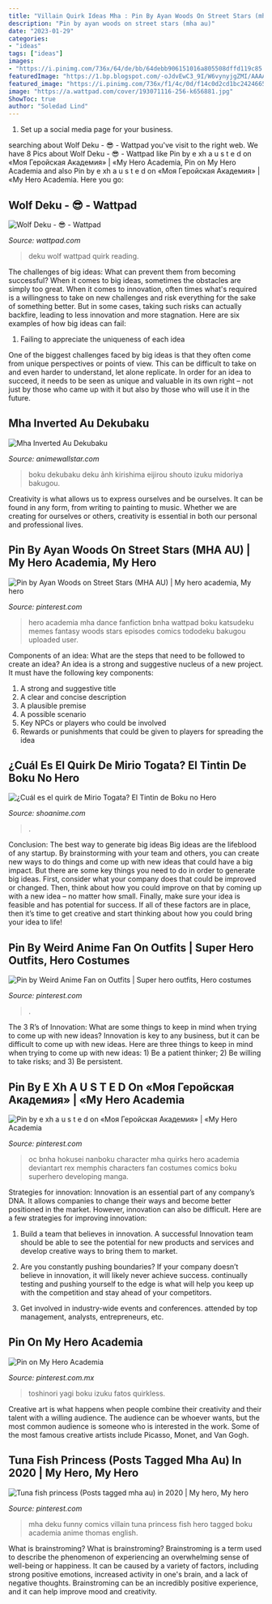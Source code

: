```yaml
---
title: "Villain Quirk Ideas Mha : Pin By Ayan Woods On Street Stars (mha Au)"
description: "Pin by ayan woods on street stars (mha au)"
date: "2023-01-29"
categories:
- "ideas"
tags: ["ideas"]
images:
- "https://i.pinimg.com/736x/64/de/bb/64debb906151016a805508dffd119c85.jpg"
featuredImage: "https://1.bp.blogspot.com/-oJdvEwC3_9I/W6vynyjgZMI/AAAAAAAAS90/fv1oihzRRIQBmjQipcMeN_4ypbXotBuhACLcBGAs/s640/lemillion.jpg"
featured_image: "https://i.pinimg.com/736x/f1/4c/0d/f14c0d2cd1bc24246654185288ce2fe3.jpg"
image: "https://a.wattpad.com/cover/193071116-256-k656881.jpg"
ShowToc: true
author: "Soledad Lind"
---
```



1. Set up a social media page for your business.

	

		
searching about Wolf Deku - 😎 - Wattpad you've visit to the right web. We have 8 Pics about Wolf Deku - 😎 - Wattpad like Pin by e xh a u s t e d on «Моя Геройская Академия» | «My Hero Academia, Pin on My Hero Academia and also Pin by e xh a u s t e d on «Моя Геройская Академия» | «My Hero Academia. Here you go:
		
    
## Wolf Deku - 😎 - Wattpad

<img loading=lazy src="https://a.wattpad.com/cover/193071116-256-k656881.jpg" onerror="this.onerror=null;this.src='https://tse2.mm.bing.net/th?id=OIP.3VzNYuZcwntNINyzbLDQ2gAAAA&amp;pid=15.1';" alt="Wolf Deku - 😎 - Wattpad">

_Source: wattpad.com_

>deku wolf wattpad quirk reading. 

	

The challenges of big ideas: What can prevent them from becoming successful?
When it comes to big ideas, sometimes the obstacles are simply too great. When it comes to innovation, often times what's required is a willingness to take on new challenges and risk everything for the sake of something better. But in some cases, taking such risks can actually backfire, leading to less innovation and more stagnation. Here are six examples of how big ideas can fail:
1) Failing to appreciate the uniqueness of each idea

One of the biggest challenges faced by big ideas is that they often come from unique perspectives or points of view. This can be difficult to take on and even harder to understand, let alone replicate. In order for an idea to succeed, it needs to be seen as unique and valuable in its own right – not just by those who came up with it but also by those who will use it in the future.

    
## Mha Inverted Au Dekubaku

<img loading=lazy src="https://i.pinimg.com/originals/5a/fa/68/5afa6860d71799b835ba47a98d1e8859.jpg" onerror="this.onerror=null;this.src='https://tse2.mm.bing.net/th?id=OIP.dVxy1Xp__dDBqq3ihurxbgHaK_&amp;pid=15.1';" alt="Mha Inverted Au Dekubaku">

_Source: animewallstar.com_

>boku dekubaku deku ảnh kirishima eijirou shouto izuku midoriya bakugou. 

	

Creativity is what allows us to express ourselves and be ourselves. It can be found in any form, from writing to painting to music. Whether we are creating for ourselves or others, creativity is essential in both our personal and professional lives.

    
## Pin By Ayan Woods On Street Stars (MHA AU) | My Hero Academia, My Hero

<img loading=lazy src="https://i.pinimg.com/564x/8e/da/c0/8edac0c7b82dca4663c062a79c35e01d.jpg" onerror="this.onerror=null;this.src='https://tse2.mm.bing.net/th?id=OIP.WF38zZz7Z2OzGq46HQ7oqAAAAA&amp;pid=15.1';" alt="Pin by Ayan Woods on Street Stars (MHA AU) | My hero academia, My hero">

_Source: pinterest.com_

>hero academia mha dance fanfiction bnha wattpad boku katsudeku memes fantasy woods stars episodes comics tododeku bakugou uploaded user. 

	

Components of an idea: What are the steps that need to be followed to create an idea?
An idea is a strong and suggestive nucleus of a new project. It must have the following key components:
1. A strong and suggestive title 
2. A clear and concise description 
3. A plausible premise 
4. A possible scenario 
5. Key NPCs or players who could be involved 
6. Rewards or punishments that could be given to players for spreading the idea 

    
## ¿Cuál Es El Quirk De Mirio Togata? El Tintin De Boku No Hero

<img loading=lazy src="https://1.bp.blogspot.com/-oJdvEwC3_9I/W6vynyjgZMI/AAAAAAAAS90/fv1oihzRRIQBmjQipcMeN_4ypbXotBuhACLcBGAs/s640/lemillion.jpg" onerror="this.onerror=null;this.src='https://tse2.mm.bing.net/th?id=OIP.DZpozc_DDZq2kc2Z5CyD1gHaEL&amp;pid=15.1';" alt="¿Cuál es el quirk de Mirio Togata? El Tintin de Boku no Hero">

_Source: shoanime.com_

>. 

	

Conclusion: The best way to generate big ideas
Big ideas are the lifeblood of any startup. By brainstorming with your team and others, you can create new ways to do things and come up with new ideas that could have a big impact. But there are some key things you need to do in order to generate big ideas. First, consider what your company does that could be improved or changed. Then, think about how you could improve on that by coming up with a new idea – no matter how small. Finally, make sure your idea is feasible and has potential for success. If all of these factors are in place, then it’s time to get creative and start thinking about how you could bring your idea to life!

    
## Pin By Weird Anime Fan On Outfits | Super Hero Outfits, Hero Costumes

<img loading=lazy src="https://i.pinimg.com/736x/64/de/bb/64debb906151016a805508dffd119c85.jpg" onerror="this.onerror=null;this.src='https://tse2.mm.bing.net/th?id=OIP.OPuSDK_c9NLzzgVpcIFTFgHaKu&amp;pid=15.1';" alt="Pin by Weird Anime Fan on Outfits | Super hero outfits, Hero costumes">

_Source: pinterest.com_

>. 

	

The 3 R’s of Innovation: What are some things to keep in mind when trying to come up with new ideas?
Innovation is key to any business, but it can be difficult to come up with new ideas. Here are three things to keep in mind when trying to come up with new ideas: 1) Be a patient thinker; 2) Be willing to take risks; and 3) Be persistent.

    
## Pin By E Xh A U S T E D On «Моя Геройская Академия» | «My Hero Academia

<img loading=lazy src="https://i.pinimg.com/736x/58/b2/f3/58b2f3314586742f7f2dd412d5c381d4.jpg" onerror="this.onerror=null;this.src='https://tse3.mm.bing.net/th?id=OIP.O3KV21rJq-A0m5QK3C9VKAHaJ7&amp;pid=15.1';" alt="Pin by e xh a u s t e d on «Моя Геройская Академия» | «My Hero Academia">

_Source: pinterest.com_

>oc bnha hokusei nanboku character mha quirks hero academia deviantart rex memphis characters fan costumes comics boku superhero developing manga. 

	

Strategies for innovation:
Innovation is an essential part of any company’s DNA. It allows companies to change their ways and become better positioned in the market. However, innovation can also be difficult. Here are a few strategies for improving innovation:
1. Build a team that believes in innovation. A successful Innovation team should be able to see the potential for new products and services and develop creative ways to bring them to market.

2. Are you constantly pushing boundaries? If your company doesn’t believe in innovation, it will likely never achieve success. continually testing and pushing yourself to the edge is what will help you keep up with the competition and stay ahead of your competitors.

3. Get involved in industry-wide events and conferences. attended by top management, analysts, entrepreneurs, etc.

    
## Pin On My Hero Academia

<img loading=lazy src="https://i.pinimg.com/736x/f1/4c/0d/f14c0d2cd1bc24246654185288ce2fe3.jpg" onerror="this.onerror=null;this.src='https://tse1.mm.bing.net/th?id=OIP.IDfXC-5IdCWrFuIO5VcLUQHaHa&amp;pid=15.1';" alt="Pin on My Hero Academia">

_Source: pinterest.com.mx_

>toshinori yagi boku izuku fatos quirkless. 

	

Creative art is what happens when people combine their creativity and their talent with a willing audience. The audience can be whoever wants, but the most common audience is someone who is interested in the work. Some of the most famous creative artists include Picasso, Monet, and Van Gogh.

    
## Tuna Fish Princess (Posts Tagged Mha Au) In 2020 | My Hero, My Hero

<img loading=lazy src="https://i.pinimg.com/736x/b8/d4/5f/b8d45f8f19deed9540abbc571e0f10b3.jpg" onerror="this.onerror=null;this.src='https://tse2.mm.bing.net/th?id=OIP.XscuhvpRuKnxN1dTqihlEAHaLk&amp;pid=15.1';" alt="Tuna fish princess (Posts tagged mha au) in 2020 | My hero, My hero">

_Source: pinterest.com_

>mha deku funny comics villain tuna princess fish hero tagged boku academia anime thomas english. 

	

What is brainstroming?
What is brainstroming? Brainstroming is a term used to describe the phenomenon of experiencing an overwhelming sense of well-being or happiness. It can be caused by a variety of factors, including strong positive emotions, increased activity in one's brain, and a lack of negative thoughts. Brainstroming can be an incredibly positive experience, and it can help improve mood and creativity.

